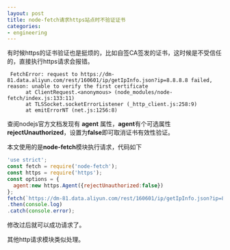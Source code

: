 ```yaml
---
layout: post
title: node-fetch请求https站点时不验证证书
categories: 
- engineering
---
```

有时候https的证书验证也是挺烦的，比如自签CA签发的证书，这时候是不受信任的，直接执行https请求会报错。

```
 FetchError: request to https://dm-81.data.aliyun.com/rest/160601/ip/getIpInfo.json?ip=8.8.8.8 failed, reason: unable to verify the first certificate
      at ClientRequest.<anonymous> (node_modules/node-fetch/index.js:133:11)
      at TLSSocket.socketErrorListener (_http_client.js:258:9)
      at emitErrorNT (net.js:1256:8)
```

查阅nodejs官方文档发现有 **agent** 属性，**agent**有个可选属性**rejectUnauthorized**，设置为**false**即可取消证书有效性验证。

本文使用的是**node-fetch**模块执行请求，代码如下

```javascript
'use strict';
const fetch = require('node-fetch');
const https = require('https');
const options = {
  agent:new https.Agent({rejectUnauthorized:false})
};
fetch(`https://dm-81.data.aliyun.com/rest/160601/ip/getIpInfo.json?ip=8.8.8.8`, options)
.then(console.log)
.catch(console.error);
```

修改过后就可以成功请求了。

其他http请求模块类似处理。